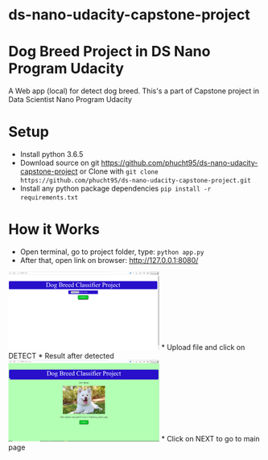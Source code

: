 # ds-nano-udacity-capstone-project
# Dog Breed Project in DS Nano Program Udacity
A Web app (local) for detect dog breed. This's a part of Capstone project in Data
Scientist Nano Program Udacity

# Setup
* Install python 3.6.5
* Download source on git https://github.com/phucht95/ds-nano-udacity-capstone-project
or Clone with ```git clone https://github.com/phucht95/ds-nano-udacity-capstone-project.git```
* Install any python package dependencies ```pip install -r requirements.txt```


# How it Works
* Open terminal, go to project folder, type: ```python app.py``` 
* After that, open link on browser: http://127.0.0.1:8080/
<img src="images/CAPTURE1.PNG" width="300">
* Upload file and click on DETECT
* Result after detected
<img src="images/CAPTURE2.PNG" width="300">
* Click on NEXT to go to main page
